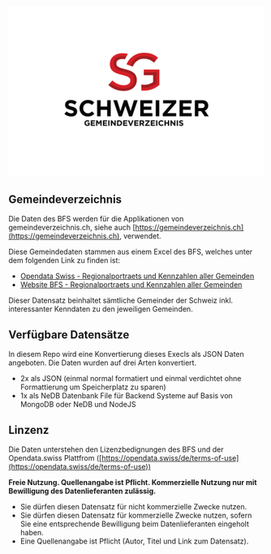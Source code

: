 ![schweizer_gemeindeverzeichnis_logo.jpg](images/schweizer_gemeindeverzeichnis_logo.png)

## Gemeindeverzeichnis
Die Daten des BFS werden für die Applikationen von gemeindeverzeichnis.ch, siehe auch [https://gemeindeverzeichnis.ch](https://gemeindeverzeichnis.ch), verwendet.

Diese Gemeindedaten stammen aus einem Excel des BFS, welches unter dem folgenden Link zu finden ist:
- [Opendata Swiss - Regionalportraets und Kennzahlen aller Gemeinden](https://opendata.swiss/de/dataset?q=Regionalportr%C3%A4ts+2018%3A+Kennzahlen+aller+Gemeinden)
- [Website BFS - Regionalportraets und Kennzahlen aller Gemeinden](https://www.bfs.admin.ch/bfs/de/home/statistiken/regionalstatistik/regionale-portraets-kennzahlen/gemeinden.html)

Dieser Datensatz beinhaltet sämtliche Gemeinder der Schweiz inkl. interessanter Kenndaten zu den jeweiligen Gemeinden.


## Verfügbare Datensätze

In diesem Repo wird eine Konvertierung dieses Execls als JSON Daten angeboten. Die Daten wurden auf drei Arten konvertiert.

- 2x als JSON (einmal normal formatiert und einmal verdichtet ohne Formattierung um Speicherplatz zu sparen)
- 1x als NeDB Datenbank File für Backend Systeme auf Basis von MongoDB oder NeDB und NodeJS

## Linzenz

Die Daten unterstehen den Lizenzbedignungen des BFS und der Opendata.swiss Plattfrom ([https://opendata.swiss/de/terms-of-use](https://opendata.swiss/de/terms-of-use))

**Freie Nutzung. Quellenangabe ist Pflicht. Kommerzielle Nutzung nur mit Bewilligung des Datenlieferanten zulässig.**

- Sie dürfen diesen Datensatz für nicht kommerzielle Zwecke nutzen.
- Sie dürfen diesen Datensatz für kommerzielle Zwecke nutzen, sofern Sie eine entsprechende Bewilligung beim Datenlieferanten eingeholt haben.
- Eine Quellenangabe ist Pflicht (Autor, Titel und Link zum Datensatz).
